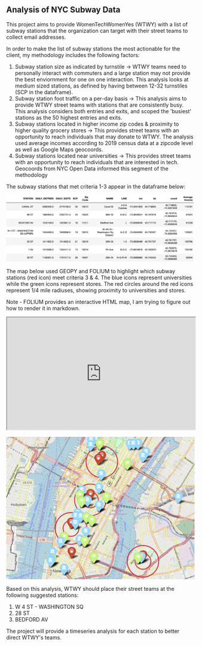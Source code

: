 ## Analysis of NYC Subway Data

This project aims to provide WomenTechWomenYes (WTWY) with a list of subway stations that the organization can target with their street teams to collect email addresses. 

In order to make the list of subway stations the most actionable for the client, my methodology includes the following factors:

1) Subway station size as indicated by turnstile -> WTWY teams need to personally interact with commuters and a large station may not provide the best enviornment for one on one interaction. This analysis looks at medium sized stations, as defined by having between 12-32 turnstiles (SCP in the dataframe). 
2) Subway station foot traffic on a per-day basis -> This analysis aims to provide WTWY street teams with stations that are consistently busy. This analysis considers both entries and exits, and scoped the 'busiest' stations as the 50 highest entries and exits. 
3) Subway stations located in higher income zip codes & proximity to higher quality grocery stores -> This provides street teams with an opportunity to reach individuals that may donate to WTWY. The analysis used average incomes according to 2019 census data at a zipcode level as well as Google Maps geocoords.
4) Subway stations located near universities -> This provides street teams with an opportunity to reach individuals that are interested in tech. Geocoords from NYC Open Data informed this segment of the methodology

The subway stations that met criteria 1-3 appear in the dataframe below:

![df](dataframe.png)

The map below used GEOPY and FOLIUM to highlight which subway stations (red icon) meet criteria 3 & 4. The blue icons represent universities while the green icons represent stores. The red circles around the red icons represent 1/4 mile radiuses, showing proximity to universities and stores. 

Note - FOLIUM provides an interactive HTML map, I am trying to figure out how to render it in markdown. 

<iframe
  src="https://codepen.io/team/codepen/embed/preview/PNaGbb"
  style="width:100%; height:300px;"
></iframe>

![map](map.png)

Based on this analysis, WTWY should place their street teams at the following suggested stations:

1) W 4 ST - WASHINGTON SQ
2) 28 ST
3) BEDFORD AV

The project will provide a timeseries analysis for each station to better direct WTWY's teams.






